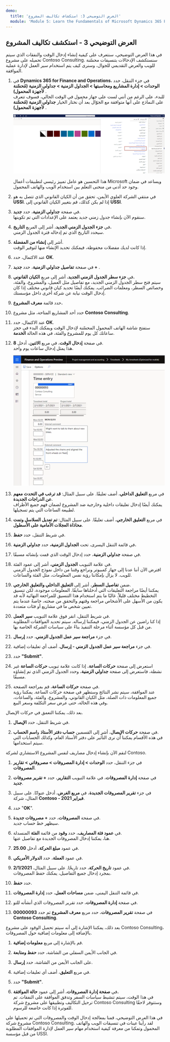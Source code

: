 ```yaml
---
demo:
  title: 'العرض التوضيحي 3: استكشاف تكاليف المشروع'
  module: 'Module 5: Learn the Fundamentals of Microsoft Dynamics 365 Project Operations'
---
```


## <a name="demo-3---explore-project-costs"></a>العرض التوضيحي 3 - استكشف تكاليف المشروع

في هذا العرض التوضيحي، سنتعرف على كيفية إنشاء إدخال الوقت والنفقات الذي سيتم تحميله على مشروع Contoso Consulting. سنستكشف الإدخالات بتنسيقات محسّنة للويب والعرض التقديمي للجوال، وسنرى كيف يتم استخدام سير العمل لإدارة عملية الموافقة.

1. في **Dynamics 365 for Finance and Operations**، في جزء التنقل، حدد **الوحدات > إدارة المشاريع ومحاسبتها > الجداول الزمنية > جداولي الزمنية (مُحسّنة لأجهزة المحمول)** .  
    للبدء، على الرغم من أنني لست على جهاز محمول في الوقت الحالي، فسوف تتعرف على النماذج على أنها متوافقة مع الجوّال بعد أن نختار الخيار **جداولي الزمنية (مُحسّنة لأجهزة المحمول)** .

    ![لقطة شاشة لقائمة إدارة المشاريع والمحاسبة مع إبراز جداولي الزمنية (مُحسّنة لأجهزة المحمول).](./media/projops_costs_1_select_my_timesheets.png)  

    هذا التحسين هو عامل تمييز رئيسي لتطبيقات أعمال Microsoft ويساعد في ضمان وجود حد أدنى من منحنى التعلم بين استخدام الويب والهاتف المحمول.

1. في منتقي الشركة العلوي الأيمن، تحقق من أن الكيان القانوني الذي تتصل به هو **USSI**. إذا لم يكن كذلك، قم بتغيير الكيان القانوني إلى **USSI**.

1. في صفحة **جداولي الزمنية**، حدد **جديد**.  
    سنقوم الآن بإنشاء جدول زمني جديد يعتمد على الإعدادات التي تم تكوينها.

1. في **جزء الجدول الزمني الجديد**، أشر إلى المربع **التاريخ.**  
    سيحدد التاريخ الذي تم إدخاله فترة الجدول الزمني.

1. أشر إلى **إنشاء من المفضلة**.  
    إذا كانت لديك مفضلات محفوظة، فيمكنك تحديد الإنشاء منها لتوفير الوقت.

1. عند الاكتمال، حدد **OK**.

1. في صفحة **تفاصيل جداولي الزمنية**، حدد **جديد +** .

1. في **جزء سطر الجدول الزمني الجديد**، أشر إلى مربع **الكيان القانوني.**  
    سيتم فتح سطر الجدول الزمني الجديد، مع تفاصيل مثل العميل، والمشروع، والفئة، وخصائص السطر، ومعلمات الضرائب. يمكنك أيضًا تحديد كيان قانوني مختلف إذا كان إدخال الوقت نيابة عن شركة أخرى داخل مؤسستك.

1. حدد قائمة **معرف المشروع.**

1. حدد أحد المشاريع المتاحة، مثل مشروع **Contoso Consulting**.

1. عند الاكتمال، حدد **OK**.  
    ستفتح شاشة الهاتف المحمول المحسّنة لإدخال الوقت ويمكنك البدء في حجز ساعاتك كل يوم للمشروع والفئة، في هذه الحالة **الخدمة**.

1. في صفحة **إدخال الوقت**، في مربع **الاثنين**، أدخل **8**.  
    هذا يمثل إدخال ساعات يوم واحد.

    ![لقطة شاشة لصفحة إدخال الوقت.](./media/projops_costs_2_mon_box.png)

1. في مربع **التعليق الداخلي**، أضف تعليقًا. على سبيل المثال: **قد ترغب في التحدث معهم عن الدراجات الجديدة**.  
    يمكنك أيضًا إدخال تعليقات داخلية وخارجية ضد المشروع لضمان فهم جميع الأطراف لطبيعة الساعات التي يتم تسجيلها.

1. في مربع **التعليق الخارجي**، أضف تعليقًا. على سبيل المثال: **تم تعديل السلاسل وتمت محاذاة العجلات الأمامية على الأسطول**.

1. في شريط التنقل، حدد **حفظ**.

1. في قائمة التنقل اليسرى، تحت **الجداول الزمنية،** حدد **جداولي الزمنية.**

1. في صفحة **جداولي الزمنية**، حدد إدخال الوقت الذي قمت بإنشائه مسبقًا.

1. في علامة التبويب **الجدول الزمني**، أشر إلى عمود الفئة.  
    افترض الآن أننا عدنا إلى جهاز كمبيوتر ونراجع وقتنا من داخل نموذج الجدول الزمني للويب. لا يزال بإمكاننا رؤية نفس المعلومات، مثل الفئة والساعات.

1. ضمن **تفاصيل السطر**، أشر إلى **التعليق الداخلي والتعليق** **الخارجي**.  
    يمكننا أيضًا مراجعة التعليقات التي أدخلناها سابقًا. المعلومات موجودة، لكن تنسيق التخطيط مختلف قليلاً. غالبًا ما يتم استخدام هذا التنسيق للمراجعة النهائية لأنه قد يكون من الأسهل على الأشخاص مراجعة وقتهم والتحقق من صحته، خاصةً عندما يتم تعيين شخص ما في مشاريع أو فئات متعددة.

1. في شريط التنقل، انقر فوق علامة التبويب **سير العمل**.  
    إذا كنا راضين عن الجدول الزمني، فيمكننا إرساله. سيتم تحديد الموافقات المطلوبة من قبل كل مؤسسة أثناء مرحلة التنفيذ بناءً على سياسات الشركة الخاصة بها.

1. في جزء **مراجعة سير عمل الجدول الزمني**، حدد **إرسال**.

1. في جزء **مراجعة سير عمل الجدول الزمني - إرسال**، أضف أي تعليقات إضافية.

1. حدد **"Submit"**.

1. استعرض إلى صفحة **حركات الساعة.** إذا كانت علامة تبويب **حركات الساعة** غير نشطة، فاستعرض إلى صفحة **جداولي الزمنية**، وحدد الجدول الزمني الذي تم إنشاؤه مسبقًا.

1. في صفحة **حركات الساعة**، قم بمراجعة الصفحة.  
    عند الموافقة، سيتم نشر النتائج وستظهر في صفحة حركات الساعة. يمكننا رؤية جميع المعلومات ذات الصلة، مثل الكيان القانوني، والمشروع، والفئة، والساعات، وفي هذه الحالة، حتى عرض سعر التكلفة وسعر البيع.  

بعد ذلك، يمكننا التعمق في حركات الإيصال.

1. في شريط التنقل، حدد **الإيصال**.

1. في صفحة **حركات الإيصال**، أشر إلى القسمين **حساب دفتر الأستاذ** و**اسم الحساب**.  
    في هذه الأقسام يمكننا أن نرى التأثير على دفتر الأستاذ العام، وكذلك الحسابات التي سيتم استخدامها.  

لنقم الآن بإنشاء إدخال مصاريف لنفس المشروع الاستشاري لشركة Contoso.

1. في جزء التنقل، حدد **الوحدات > إدارة المصروفات > مصروفاتي > تقارير المصروفات**.

1. في صفحة **إدارة المصروفات**، في علامة التبويب **التقارير**، حدد **+ تقرير مصروفات جديد**.

1. في جزء **تقرير المصروفات الجديدة**، في **مربع الغرض**، أدخل عنوانًا. على سبيل المثال، شركة **Contoso - فبراير 2021**.

1. حدد "**OK**".

1. في صفحة **المصروفات**، حدد **+ مصروفات جديدة**.  
سيظهر خط حساب جديد.

1. في **عمود فئة المصاريف**، حدد **وقود** من قائمة **الفئة** المنسدلة.  
هنا، يمكننا إدخال المصروفات الجديدة مع تفاصيل عنها.

1. في عمود **مبلغ الحركة**، أدخل **25.00**.

1. في عمود **العملة**، حدد **الدولار الأمريكي**.

1. في عمود **تاريخ الحركة**، حدد تاريخًا. على سبيل المثال، **2/1/2021**.  
    بمجرد إدخال جميع التفاصيل، يمكنك حفظ المصروفات.

1. حدد ⁧**⁩حفظ⁧**⁩.

1. في قائمة التنقل اليمنى، ضمن **مساحات العمل**، حدد **إدارة المصروفات**.

1. في صفحة **إدارة المصروفات**، حدد تقرير المصروفات الذي أنشأته للتو.

1. في صفحة **تقرير المصروفات**، حدد مربع **معرف المشروع** ثم حدد **00000093 Contoso Consulting**.  

بعد ذلك، يمكننا الإشارة إلى أنه سيتم تحميل الوقود على مشروع Contoso Consulting، بالإضافة إلى معلومات إضافية حول المصروفات.

1. قم بالإشارة إلى مربع **معلومات إضافية**.

1. في الجانب الأيمن السفلي من الشاشة، حدد **حفظ ومتابعة**.

1. على الجانب الأيمن من الشاشة، حدد **إرسال**.

1. في مربع **التعليق**، أضف أي تعليقات إضافية.

1. حدد **"Submit"**.

1. في **صفحة إدارة المصروفات**، أشر إلى عمود **حالة الموافقة.**  
    في هذا الوقت، سيتم تنشيط سياسات السفر وتدفق الموافقة على النفقات. تم ترحيل التكاليف وتطبيقها على مشروع شركة Contoso Consulting وستتوفر لاحقًا للفوترة إذا كانت خاضعة للرسوم.

في هذا العرض التوضيحي، قمنا بمعالجة إدخال الوقت والمصروفات التي تم تحميلها على مشروع شركة Contoso Consulting. لقد رأينا عينات في تنسيقات الويب والهاتف المحمول وتمكنا من معرفة كيفية استخدام مهام سير العمل لإدارة الموافقات المطلوبة من قبل مؤسسة USSI.
